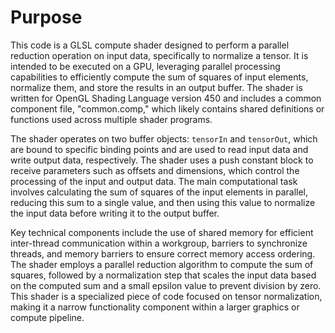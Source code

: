 # Purpose
This code is a GLSL compute shader designed to perform a parallel reduction operation on input data, specifically to normalize a tensor. It is intended to be executed on a GPU, leveraging parallel processing capabilities to efficiently compute the sum of squares of input elements, normalize them, and store the results in an output buffer. The shader is written for OpenGL Shading Language version 450 and includes a common component file, "common.comp," which likely contains shared definitions or functions used across multiple shader programs.

The shader operates on two buffer objects: `tensorIn` and `tensorOut`, which are bound to specific binding points and are used to read input data and write output data, respectively. The shader uses a push constant block to receive parameters such as offsets and dimensions, which control the processing of the input and output data. The main computational task involves calculating the sum of squares of the input elements in parallel, reducing this sum to a single value, and then using this value to normalize the input data before writing it to the output buffer.

Key technical components include the use of shared memory for efficient inter-thread communication within a workgroup, barriers to synchronize threads, and memory barriers to ensure correct memory access ordering. The shader employs a parallel reduction algorithm to compute the sum of squares, followed by a normalization step that scales the input data based on the computed sum and a small epsilon value to prevent division by zero. This shader is a specialized piece of code focused on tensor normalization, making it a narrow functionality component within a larger graphics or compute pipeline.
